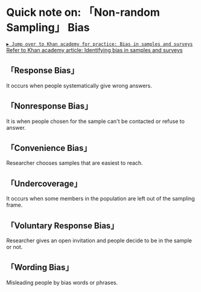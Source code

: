 #  Quick note on: 「Non-random Sampling」 Bias

[`▶︎ Jump over to Khan academy for practice: Bias in samples and surveys`](https://www.khanacademy.org/math/ap-statistics/gathering-data-ap/modal/e/bias-sample-survey)
[Refer to Khan academy article: Identifying bias in samples and surveys](https://www.khanacademy.org/math/ap-statistics/gathering-data-ap/modal/a/identifying-bias-in-samples-and-surveys)


## 「Response Bias」
It occurs when people systematically give wrong answers.

## 「Nonresponse Bias」
It is when people chosen for the sample can't be contacted or refuse to answer. 

## 「Convenience Bias」
Researcher chooses samples that are easiest to reach.

## 「Undercoverage」
It occurs when some members in the population are left out of the sampling frame.

## 「Voluntary Response Bias」
Researcher gives an open invitation and people decide to be in the sample or not.

## 「Wording Bias」
Misleading people by bias words or phrases.

